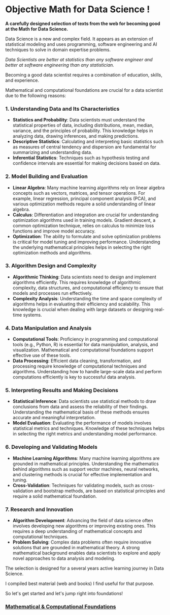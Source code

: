 # Objective Math for Data Science !

**A carefully designed selection of texts from the web for becoming good at the Math for Data Science.**

Data Science is a new and complex field. It appears as an extension of statistical modeling and uses programming, software engineering and AI techniques to solve in domain expertise problems.

*Data Scientists are better at statistics than any software engineer and better at software engineering than any statistician.*

Becoming a good data scientist requires a combination of education, skills, and experience. 

Mathematical and computational foundations are crucial for a data scientist due to the following reasons:

### 1. **Understanding Data and Its Characteristics**
   - **Statistics and Probability**: Data scientists must understand the statistical properties of data, including distributions, mean, median, variance, and the principles of probability. This knowledge helps in analyzing data, drawing inferences, and making predictions.
   - **Descriptive Statistics**: Calculating and interpreting basic statistics such as measures of central tendency and dispersion are fundamental for summarizing and understanding data.
   - **Inferential Statistics**: Techniques such as hypothesis testing and confidence intervals are essential for making decisions based on data.

### 2. **Model Building and Evaluation**
   - **Linear Algebra**: Many machine learning algorithms rely on linear algebra concepts such as vectors, matrices, and tensor operations. For example, linear regression, principal component analysis (PCA), and various optimization methods require a solid understanding of linear algebra.
   - **Calculus**: Differentiation and integration are crucial for understanding optimization algorithms used in training models. Gradient descent, a common optimization technique, relies on calculus to minimize loss functions and improve model accuracy.
   - **Optimization**: The ability to formulate and solve optimization problems is critical for model tuning and improving performance. Understanding the underlying mathematical principles helps in selecting the right optimization methods and algorithms.

### 3. **Algorithm Design and Complexity**
   - **Algorithmic Thinking**: Data scientists need to design and implement algorithms efficiently. This requires knowledge of algorithmic complexity, data structures, and computational efficiency to ensure that models and processes run effectively.
   - **Complexity Analysis**: Understanding the time and space complexity of algorithms helps in evaluating their efficiency and scalability. This knowledge is crucial when dealing with large datasets or designing real-time systems.

### 4. **Data Manipulation and Analysis**
   - **Computational Tools**: Proficiency in programming and computational tools (e.g., Python, R) is essential for data manipulation, analysis, and visualization. Mathematical and computational foundations support effective use of these tools.
   - **Data Processing**: Efficient data cleaning, transformation, and processing require knowledge of computational techniques and algorithms. Understanding how to handle large-scale data and perform computations efficiently is key to successful data analysis.

### 5. **Interpreting Results and Making Decisions**
   - **Statistical Inference**: Data scientists use statistical methods to draw conclusions from data and assess the reliability of their findings. Understanding the mathematical basis of these methods ensures accurate and meaningful interpretation.
   - **Model Evaluation**: Evaluating the performance of models involves statistical metrics and techniques. Knowledge of these techniques helps in selecting the right metrics and understanding model performance.

### 6. **Developing and Validating Models**
   - **Machine Learning Algorithms**: Many machine learning algorithms are grounded in mathematical principles. Understanding the mathematics behind algorithms such as support vector machines, neural networks, and clustering methods is crucial for effective implementation and tuning.
   - **Cross-Validation**: Techniques for validating models, such as cross-validation and bootstrap methods, are based on statistical principles and require a solid mathematical foundation.

### 7. **Research and Innovation**
   - **Algorithm Development**: Advancing the field of data science often involves developing new algorithms or improving existing ones. This requires a deep understanding of mathematical concepts and computational techniques.
   - **Problem Solving**: Complex data problems often require innovative solutions that are grounded in mathematical theory. A strong mathematical background enables data scientists to explore and apply novel approaches to data analysis and modeling.

The selection is designed for a several years active learning journey in Data Science. 

I compiled best material (web and books) I find useful for that purpose. 

So let's get started and let's jump right into foundations!

### [Mathematical & Computational Foundations](https://github.com/cbohnert67/Objective-Data-Scientist/blob/main/YEAR1.md)
